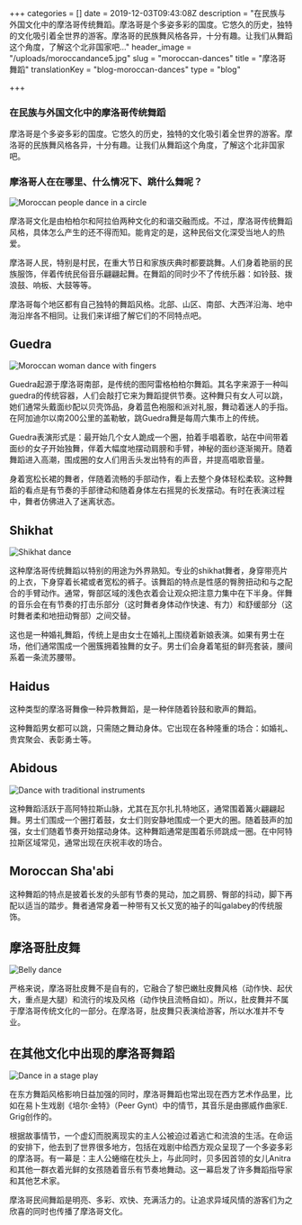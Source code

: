 +++
categories = []
date = 2019-12-03T09:43:08Z
description = "在民族与外国文化中的摩洛哥传统舞蹈。摩洛哥是个多姿多彩的国度。它悠久的历史，独特的文化吸引着全世界的游客。摩洛哥的民族舞风格各异，十分有趣。让我们从舞蹈这个角度，了解这个北非国家吧..."
header_image = "/uploads/moroccandance5.jpg"
slug = "moroccan-dances"
title = "摩洛哥舞蹈"
translationKey = "blog-moroccan-dances"
type = "blog"

+++
### **在民族与外国文化中的摩洛哥传统舞蹈**

摩洛哥是个多姿多彩的国度。它悠久的历史，独特的文化吸引着全世界的游客。摩洛哥的民族舞风格各异，十分有趣。让我们从舞蹈这个角度，了解这个北非国家吧。

### **摩洛哥人在在哪里、什么情况下、跳什么舞呢？**

![Moroccan people dance in a circle](/uploads/moroccandance8.jpg "Moroccan people dance in a circle")

摩洛哥文化是由柏柏尔和阿拉伯两种文化的和谐交融而成。不过，摩洛哥传统舞蹈风格，具体怎么产生的还不得而知。能肯定的是，这种民俗文化深受当地人的热爱。

摩洛哥人民，特别是村民，在重大节日和家族庆典时都要跳舞。人们身着艳丽的民族服饰，伴着传统民俗音乐翩翩起舞。在舞蹈的同时少不了传统乐器：如铃鼓、拨浪鼓、响板、大鼓等等。

摩洛哥每个地区都有自己独特的舞蹈风格。北部、山区、南部、大西洋沿海、地中海沿岸各不相同。让我们来详细了解它们的不同特点吧。

## **Guedra**

![Moroccan woman dance with fingers](/uploads/moroccandance4.jpg "Moroccan woman dance with fingers")

Guedra起源于摩洛哥南部，是传统的图阿雷格柏柏尔舞蹈。其名字来源于一种叫guedra的传统容器，人们会敲打它来为舞蹈提供节奏。这种舞只有女人可以跳，她们通常头戴面纱配以贝壳饰品，身着蓝色袍服和派对礼服，舞动着迷人的手指。在阿加迪尔以南200公里的盖勒敏，跳Guedra舞是每周六集市上的传统。

Guedra表演形式是：最开始几个女人跪成一个圈，拍着手唱着歌，站在中间带着面纱的女子开始独舞，伴着大幅度地摆动肩膀和手臂，神秘的面纱逐渐揭开。随着舞蹈进入高潮，围成圈的女人们用舌头发出特有的声音，并提高唱歌音量。

身着宽松长裙的舞者，伴随着流畅的手部动作，看上去整个身体轻松柔软。这种舞蹈的看点是有节奏的手部律动和随着身体左右摇晃的长发摆动。有时在表演过程中，舞者仿佛进入了迷离状态。

## **Shikhat**

![Shikhat dance](/uploads/moroccandance1.jpeg "Shikhat dance")

这种摩洛哥传统舞蹈以特别的用途为外界熟知。专业的shikhat舞者，身穿带亮片的上衣，下身穿着长裙或者宽松的裤子。该舞蹈的特点是性感的臀胯扭动和与之配合的手臂动作。通常，臀部区域的浅色衣着会让观众把注意力集中在下半身。伴舞的音乐会在有节奏的打击乐部分（这时舞者身体动作快速、有力）和舒缓部分（这时舞者柔和地扭动臀部）之间交替。

这也是一种婚礼舞蹈，传统上是由女士在婚礼上围绕着新娘表演。如果有男士在场，他们通常围成一个圈簇拥着独舞的女子。男士们会身着笔挺的鲜亮套装，腰间系着一条流苏腰带。

## **Haidus**

这种类型的摩洛哥舞像一种异教舞蹈，是一种伴随着铃鼓和歌声的舞蹈。

这种舞蹈男女都可以跳，只需随之舞动身体。它出现在各种隆重的场合：如婚礼、贵宾聚会、表彰勇士等。

## **Abidous**

![Dance with traditional instruments](/uploads/moroccandance14.jpg "Dance with traditional instruments")

这种舞蹈活跃于高阿特拉斯山脉，尤其在瓦尔扎扎特地区，通常围着篝火翩翩起舞。男士们围成一个圈打着鼓，女士们则安静地围成一个更大的圈。随着鼓声的加强，女士们随着节奏开始摆动身体。这种舞蹈通常是围着乐师跳成一圈。在中阿特拉斯区域常见，通常出现在庆祝丰收的场合。

## **Moroccan Sha'abi**

这种舞蹈的特点是披着长发的头部有节奏的晃动，加之肩膀、臀部的抖动，脚下再配以适当的踏步。舞者通常身着一种带有又长又宽的袖子的叫galabey的传统服饰。

## **摩洛哥肚皮舞**

![Belly dance](/uploads/bellydance.jpg "Belly dance")

严格来说，摩洛哥肚皮舞不是自有的，它融合了黎巴嫩肚皮舞风格（动作快、起伏大，重点是大腿）和流行的埃及风格（动作快且流畅自如）。所以，肚皮舞并不属于摩洛哥传统文化的一部分。在摩洛哥，肚皮舞只表演给游客，所以水准并不专业。

## **在其他文化中出现的摩洛哥舞蹈**

![Dance in a stage play](/uploads/moroccandance7.jpg "Dance in a stage play")

在东方舞蹈风格影响日益加强的同时，摩洛哥舞蹈也常出现在西方艺术作品里，比如在易卜生戏剧《培尔·金特》（Peer Gynt）中的情节，其音乐是由挪威作曲家E. Grig创作的。

根据故事情节，一个虚幻而脱离现实的主人公被迫过着逃亡和流浪的生活。在命运的安排下，他去到了世界很多地方，包括在戏剧中给西方观众呈现了一个多姿多彩的摩洛哥。有一幕是：主人公蜷缩在枕头上，与此同时，贝多因首领的女儿Anitra和其他一群衣着光鲜的女孩随着音乐有节奏地舞动。这一幕启发了许多舞蹈指导家和其他艺术家。

摩洛哥民间舞蹈是明亮、多彩、欢快、充满活力的。让追求异域风情的游客们为之欣喜的同时也传播了摩洛哥文化。